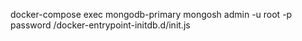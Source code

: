 docker-compose exec mongodb-primary mongosh admin -u root -p password /docker-entrypoint-initdb.d/init.js
